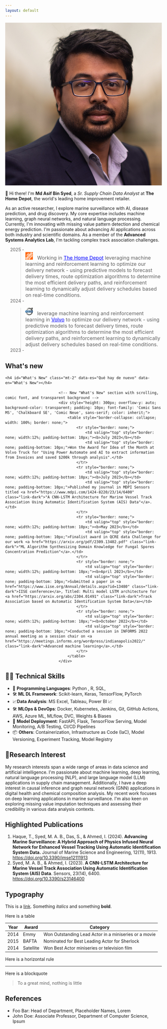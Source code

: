 ```yaml
---
layout: default
---
```


<img class="profile-picture" src="asif_headshot.webp" >

👋 Hi there! I'm **Md Asif Bin Syed**, a *Sr. Supply Chain Data Analyst* at **The Home Depot**, the world's leading home improvement retailer. 

As an active researcher, I explore marine surveillance with AI, disease prediction, and drug discovery. My core expertise includes machine learning, graph neural networks, and natural language processing. Currently, I'm innovating with missing value pattern detection and chemical energy prediction. I'm passionate about advancing AI applications across both industry and scientific domains. As a member of the **Advanced Systems Analytics Lab**, I'm tackling complex track association challenges.


<blockquote style="margin-left: 3.5em;">
    <div style="display: flex; align-items: left; margin-left: -3.5em;">2025 - </div>
    <img src="the-home-depot.png" alt="Employer 1" style="width: 24px; height: 24px; margin-right: 10px;">
  <font size="3"> Working in <a href="https://www.homedepot.com" style="color: blue;">The Home Depot</a> leveraging machine learning and reinforcement learning to optimize our delivery network - using predictive models to forecast delivery times, route optimization algorithms to determine the most efficient delivery paths, and reinforcement learning to dynamically adjust delivery schedules based on real-time conditions.</font>
 <div style="display: flex; align-items: left; margin-left: -3.5em;">2024 - </div>
</blockquote>

<blockquote style="margin-left: 3.5em;">
    <img src="volvo.svg" alt="Employer 1" style="width: 24px; height: 24px; margin-right: 10px;">
  <font size="3">leverage machine learning and reinforcement learning in <a href="https://www.homedepot.com" style="color: blue;">Volvo</a>  to optimize our delivery network - using predictive models to forecast delivery times, route optimization algorithms to determine the most efficient delivery paths, and reinforcement learning to dynamically adjust delivery schedules based on real-time conditions.</font>
 <div style="display: flex; align-items: left; margin-left: -3.5em;">2023 - </div>
</blockquote>


## What's new 

	<h4 id="What's New" class="mt-2" data-es="Qué hay de nuevo" data-en="What's New"></h4>
							
							<!-- New "What's New" section with scrolling, comic font, and transparent background -->
							<div style="height: 300px; overflow-y: auto; background-color: transparent; padding: 10px; font-family: 'Comic Sans MS', 'Chalkboard SE', 'Comic Neue', sans-serif; color: inherit;">
								<table style="border-collapse: collapse; width: 100%; border: none;">
									<tr style="border: none;">
										<td valign="top" style="border: none; width:12%; padding-bottom: 10px;"><b>July 2023</b></td>
										<td valign="top" style="border: none; padding-bottom: 10px;">Won the Award for Idea of the Month at Volvo Truck for "Using Power Automate and AI to extract information from Invoices and saved $200k through analysis".</td>
									</tr>
									<tr style="border: none;">
										<td valign="top" style="border: none; width:12%; padding-bottom: 10px;"><b>July 2023</b></td>
										<td valign="top" style="border: none; padding-bottom: 10px;">Published my journal in MDPI Sensors titled <a href="https://www.mdpi.com/1424-8220/23/14/6400" class="link-dark">"A CNN-LSTM Architecture for Marine Vessel Track Association Using Automatic Identification System (AIS) Data"</a>.</td>
									</tr>
									<tr style="border: none;">
										<td valign="top" style="border: none; width:12%; padding-bottom: 10px;"><b>May 2023</b></td>
										<td valign="top" style="border: none; padding-bottom: 10px;">Finalist award in QCRE data Challenge for our work <a href="https://arxiv.org/pdf/2309.13402.pdf" class="link-dark">"ML Algorithm Synthesizing Domain Knowledge for Fungal Spores Concentration Prediction"</a>.</td>
									</tr>
									<tr style="border: none;">
										<td valign="top" style="border: none; width:12%; padding-bottom: 10px;"><b>April 2023</b></td>
										<td valign="top" style="border: none; padding-bottom: 10px;">Submitted a paper in <a href="https://www.iise.org/Annual/details.aspx?id=13480" class="link-dark">IISE conference</a>, Titled: Multi model LSTM architecture for <a href="https://arxiv.org/abs/2304.01491" class="link-dark">Track Association based on Automatic Identification System Data</a></td>
									</tr>
									<tr style="border: none;">
										<td valign="top" style="border: none; width:12%; padding-bottom: 10px;"><b>October 2022</b></td>
										<td valign="top" style="border: none; padding-bottom: 10px;">Conducted a session in INFORMS 2022 annual meeting as a session chair on <a href="https://meetings.informs.org/wordpress/indianapolis2022/" class="link-dark">Advanced machine learning</a>.</td>
									</tr>
								</table>
							</div>


## 🧑‍💻 Technical Skills

- 🐍 **Programming Languages**: Python , R, SQL,
- 🛠️ **ML DL Framework**: Scikit-learn, Keras, TensorFlow,  PyTorch 
- 📈**Data Analysis**: MS Excel,  Tableau, Power BI 📈
- 🛠️ **MLOps & DevOps**: Docker, Kubernetes, Jenkins, Git, GitHub Actions, AWS, Azure ML, MLflow, DVC, Weights & Biases
- 🚀 **Model Deployment**: FastAPI, Flask, TensorFlow Serving, Model Monitoring, A/B Testing, CI/CD Pipelines
- 📦 **Others**: Containerization, Infrastructure as Code (IaC), Model Versioning, Experiment Tracking, Model Registry


## 🔬Research Interest

My research interests span a wide range of areas in data science and artificial intelligence. I'm passionate about machine learning, deep learning, natural language processing (NLP), and large language model (LLM) applications in supply chain management. Additionally, I have a deep interest in causal inference and graph neural network (GNN) applications in digital health and chemical composition analysis. My recent work focuses on deep learning applications in marine surveillance. I'm also keen on exploring missing value imputation techniques and assessing their credibility in various data analysis contexts.


## Highlighted Publications

1. Haque, T., Syed, M. A. B., Das, S., & Ahmed, I. (2024). **Advancing Marine Surveillance: A Hybrid Approach of Physics Infused Neural Network for Enhanced Vessel Tracking Using Automatic Identification System Data.** Journal of Marine Science and Engineering, 12(11), 1913. https://doi.org/10.3390/jmse12111913
2. Syed, M. A. B., & Ahmed, I. (2023). **A CNN-LSTM Architecture for Marine Vessel Track Association Using Automatic Identification System (AIS) Data**. Sensors, 23(14), 6400. https://doi.org/10.3390/s23146400

## Typography

This is a [link](http://google.com). Something *italics* and something **bold**.

Here is a table

Year | Award | Category
-----|-------|--------
2014 | Emmy  | Won Outstanding Lead Actor in a miniseries or a movie
2015 | BAFTA | Nominated for Best Leading Actor for Sherlock
2014 | Satellite | Won Best Actor miniseries or television film

Here is a horizontal rule

---

Here is a blockquote

> To a great mind, nothing is little

## References

* Foo Bar: Head of Department, Placeholder Names, Lorem
* John Doe: Associate Professor, Department of Computer Science, Ipsum


